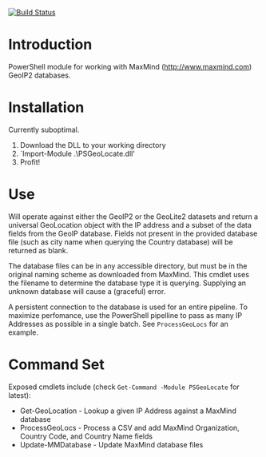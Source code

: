 [![Build Status](https://ci.appveyor.com/api/projects/status/github/davidski/PSGeoLocate?svg=true)](https://ci.appveyor.com/project/davidski/PSGeoLocate)

# Introduction

PowerShell module for working with MaxMind (http://www.maxmind.com) GeoIP2 databases.

# Installation

Currently suboptimal.

1. Download the DLL to your working directory
2. `Import-Module .\PSGeoLocate.dll'
3. Profit!

# Use

Will operate against either the GeoIP2 or the GeoLite2 datasets and return 
a universal GeoLocation object with the IP address and a subset of the 
data fields from the GeoIP database. Fields not present in the provided database 
file (such as city name when querying the Country database) will be returned as blank.

The database files can be in any accessible directory, but must be in the 
original naming scheme as downloaded from MaxMind. This cmdlet uses the filename to determine 
the database type it is querying. Supplying an unknown database will cause a 
(graceful) error.

A persistent connection to the database is used for an entire pipeline. To maximize 
perfomance, use the PowerShell pipelline to pass as many IP Addresses as possible in a 
single batch. See `ProcessGeoLocs` for an example.

# Command Set

Exposed cmdlets include (check `Get-Command -Module PSGeoLocate` for latest):

+ Get-GeoLocation - Lookup a given IP Address against a MaxMind database
+ ProcessGeoLocs - Process a CSV and add MaxMind Organization, Country Code, and Country Name fields
+ Update-MMDatabase - Update MaxMind database files
